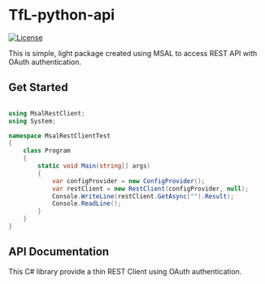# TfL-python-api

[![License](https://img.shields.io/pypi/l/sfctl.svg)](https://github.com/dhilmathy/OAuthRestClient/blob/master/LICENSE)

This is simple, light package created using MSAL to access REST API with OAuth authentication.

## Get Started

```csharp

using MsalRestClient;
using System;

namespace MsalRestClientTest
{
    class Program
    {
        static void Main(string[] args)
        {
            var configProvider = new ConfigProvider();
            var restClient = new RestClient(configProvider, null);
            Console.WriteLine(restClient.GetAsync("").Result);
            Console.ReadLine();
        }
    }
}


```

## API Documentation

This C# library provide a thin REST Client using OAuth authentication.
